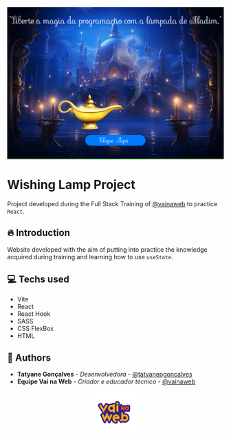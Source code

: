<img src="./public/preview-desktop.png" alt="Wish Lamp Project Preview">

# Wishing Lamp Project
Project developed during the Full Stack Training of [@vainaweb](https://www.instagram.com/vainaweb/) to practice `React`.


## 🔥 Introduction
Website developed with the aim of putting into practice the knowledge acquired during training and learning how to use `useState`.


## 💻 Techs used

- Vite
- React
- React Hook
- SASS
- CSS FlexBox
- HTML

## 👷 Authors
- **Tatyane Gonçalves** - *Desenvolvedora* - [@tatyanepgoncalves](https://github.com/tatyanepgoncalves)
- **Equipe Vai na Web** - *Criador e educador técnico* - [@vainaweb](https://www.instagram.com/vainaweb/)

<div align="center">
  <img src="./public/logo-VnW.png" width="100">
</div>